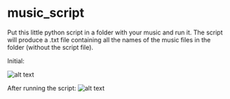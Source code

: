 # music_script

Put this little python script in a folder with your music and run it. The script will produce a .txt file containing all the names of the music files in the folder (without the script file).

Initial:

![alt text](https://i.imgur.com/tiKQYAz.jpg)

After running the script:
![alt text](https://i.imgur.com/3zn6txr.jpg)
